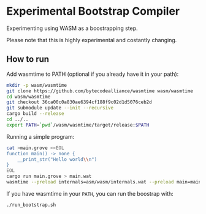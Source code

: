 # Experimental Bootstrap Compiler

Experimenting using WASM as a boostrapping step.

Please note that this is highly experimental and costantly changing.


## How to run

Add wasmtime to PATH (optional if you already have it in your path):
```sh
mkdir -p wasm/wasmtime
git clone https://github.com/bytecodealliance/wasmtime wasm/wasmtime
cd wasm/wasmtime
git checkout 36ca00c0a830ae6394cf188f9c02d1d5076ceb2d
git submodule update --init --recursive
cargo build --release
cd ../..
export PATH=`pwd`/wasm/wasmtime/target/release:$PATH
```

Running a simple program:
```sh
cat >main.grove <<EOL
function main() -> none {
	__print_str("Hello world\\n")
}
EOL
cargo run main.grove > main.wat
wasmtime --preload internals=asm/wasm/internals.wat --preload main=main.wat asm/wasm/run.wat
```

If you have wasmtime in your `PATH`, you can run the boostrap with:
```sh
./run_bootstrap.sh
```
